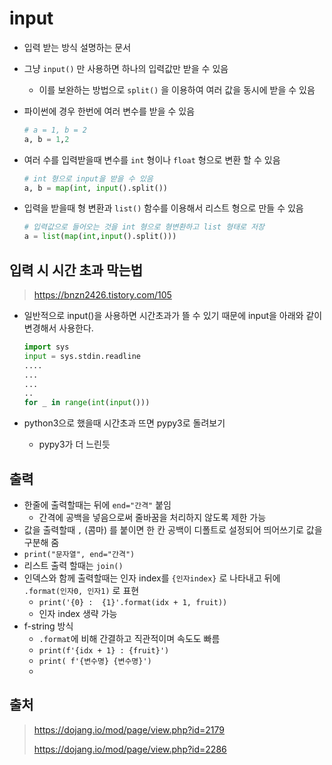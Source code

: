 # input

- 입력 받는 방식 설명하는 문서

- 그냥 `input()` 만 사용하면 하나의 입력값만 받을 수 있음

  - 이를 보완하는 방법으로 `split()` 을 이용하여 여러 값을 동시에 받을 수 있음

- 파이썬에 경우 한번에 여러 변수를 받을 수 있음

  ```python
  # a = 1, b = 2
  a, b = 1,2
  ```

- 여러 수를 입력받을때 변수를 `int` 형이나 `float` 형으로 변환 할 수 있음

  ```python
  # int 형으로 input을 받을 수 있음
  a, b = map(int, input().split())
  ```

- 입력을 받을때 형 변환과 `list()` 함수를 이용해서 리스트 형으로 만들 수 있음

  ```python
  # 입력값으로 들어오는 것을 int 형으로 형변환하고 list 형태로 저장
  a = list(map(int,input().split()))
  ```

  

## 입력 시 시간 초과 막는법

> https://bnzn2426.tistory.com/105

- 일반적으로 input()을 사용하면 시간초과가 뜰 수 있기 때문에 input을 아래와 같이 변경해서 사용한다.

  ```python
  import sys
  input = sys.stdin.readline
  ....
  ...
  ...
  ..
  for _ in range(int(input()))
  ```

- python3으로 했을때 시간초과 뜨면 pypy3로 돌려보기
  
  - pypy3가 더 느린듯



## 출력

- 한줄에 출력할때는 뒤에 `end="간격"` 붙임
  - 간격에 공백을 넣음으로써 줄바꿈을 처리하지 않도록 제한 가능
- 값을 출력할때 `,` (콤마) 를 붙이면 한 칸 공백이 디폴트로 설정되어 띄어쓰기로 값을 구분해 줌
- `print("문자열", end="간격")`
- 리스트 출력 할때는 `join()`
- 인덱스와 함께 출력할때는 인자 index를 `{인자index}` 로 나타내고 뒤에 `.format(인자0, 인자1)` 로 표현
  - `print('{0} :  {1}'.format(idx + 1, fruit))`
  - 인자 index 생략 가능
- f-string 방식
  - `.format`에 비해 간결하고 직관적이며 속도도 빠름
  - `print(f'{idx + 1} : {fruit}')`
  - `print( f'{변수명} {변수명}')`
  - 







## 출처

> https://dojang.io/mod/page/view.php?id=2179
>
> https://dojang.io/mod/page/view.php?id=2286